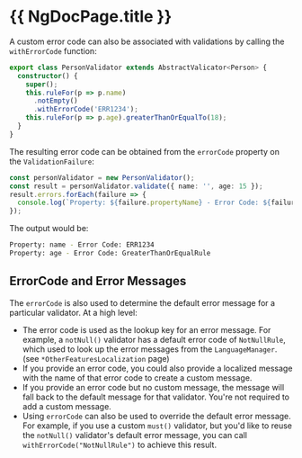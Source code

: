 # {{ NgDocPage.title }}

A custom error code can also be associated with validations by calling the `withErrorCode` function:

```typescript
export class PersonValidator extends AbstractValicator<Person> {
  constructor() {
    super();
    this.ruleFor(p => p.name)
      .notEmpty()
      .withErrorCode('ERR1234');
    this.ruleFor(p => p.age).greaterThanOrEqualTo(18);
  }
}
```

The resulting error code can be obtained from the `errorCode` property on the `ValidationFailure`:

```typescript
const personValidator = new PersonValidator();
const result = personValidator.validate({ name: '', age: 15 });
result.errors.forEach(failure => {
  console.log(`Property: ${failure.propertyName} - Error Code: ${failure.errorCode}`);
});
```

The output would be:

```bash
Property: name - Error Code: ERR1234
Property: age - Error Code: GreaterThanOrEqualRule
```

## ErrorCode and Error Messages

The `errorCode` is also used to determine the default error message for a particular validator. At a high level:

- The error code is used as the lookup key for an error message. For example, a `notNull()` validator has a default error code of `NotNullRule`, which used to look up the error messages from the `LanguageManager`. (see `*OtherFeaturesLocalization` page)
- If you provide an error code, you could also provide a localized message with the name of that error code to create a custom message.
- If you provide an error code but no custom message, the message will fall back to the default message for that validator. You're not required to add a custom message.
- Using `errorCode` can also be used to override the default error message. For example, if you use a custom `must()` validator, but you'd like to reuse the `notNull()` validator's default error message, you can call `withErrorCode("NotNullRule")` to achieve this result.
